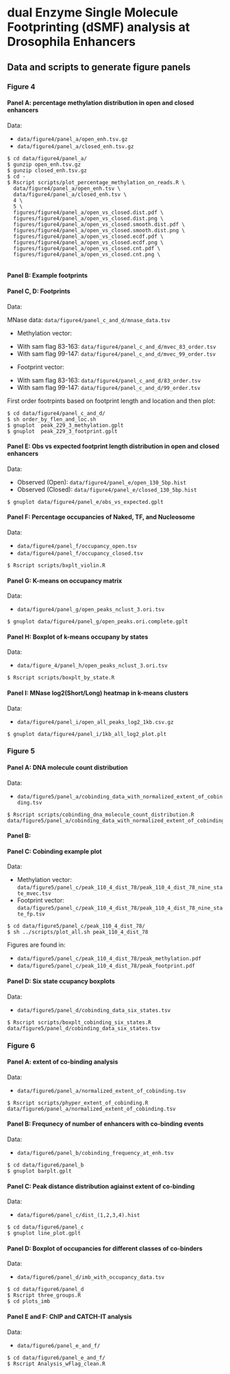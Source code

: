 # dual Enzyme Single Molecule Footprinting (dSMF) analysis at Drosophila Enhancers

## Data and scripts to generate figure panels

### Figure 4

#### Panel A: percentage methylation distribution in open and closed enhancers

Data: 

- `data/figure4/panel_a/open_enh.tsv.gz`
- `data/figure4/panel_a/closed_enh.tsv.gz`

```
$ cd data/figure4/panel_a/
$ gunzip open_enh.tsv.gz 
$ gunzip closed_enh.tsv.gz
$ cd - 
$ Rscript scripts/plot_percentage_methylation_on_reads.R \
  data/figure4/panel_a/open_enh.tsv \
  data/figure4/panel_a/closed_enh.tsv \
  4 \
  5 \
  figures/figure4/panel_a/open_vs_closed.dist.pdf \
  figures/figure4/panel_a/open_vs_closed.dist.png \
  figures/figure4/panel_a/open_vs_closed.smooth.dist.pdf \
  figures/figure4/panel_a/open_vs_closed.smooth.dist.png \
  figures/figure4/panel_a/open_vs_closed.ecdf.pdf \
  figures/figure4/panel_a/open_vs_closed.ecdf.png \
  figures/figure4/panel_a/open_vs_closed.cnt.pdf \
  figures/figure4/panel_a/open_vs_closed.cnt.png \
  
```


#### Panel B: Example footprints

#### Panel C, D: Footprints 

Data: 


MNase data:  `data/figure4/panel_c_and_d/mnase_data.tsv`


+ Methylation vector: 

- With sam flag 83-163: `data/figure4/panel_c_and_d/mvec_83_order.tsv` 
- With sam flag 99-147: `data/figure4/panel_c_and_d/mvec_99_order.tsv` 

+ Footprint vector:

- With sam flag 83-163: `data/figure4/panel_c_and_d/83_order.tsv`
- With sam flag 99-147: `data/figure4/panel_c_and_d/99_order.tsv`


First order footrpints based on footprint length and location and then plot: 

```
$ cd data/figure4/panel_c_and_d/ 
$ sh order_by_flen_and_loc.sh 
$ gnuplot  peak_229_3_methylation.gplt 
$ gnuplot  peak_229_3_footprint.gplt 
```

#### Panel E: Obs vs expected footprint length distribution in open and closed enhancers

Data: 

- Observed (Open): `data/figure4/panel_e/open_130_5bp.hist` 
- Observed (Closed): `data/figure4/panel_e/closed_130_5bp.hist` 

```
$ gnuplot data/figure4/panel_e/obs_vs_expected.gplt
```


#### Panel F: Percentage occupancies of Naked, TF, and Nucleosome

Data:

- `data/figure4/panel_f/occupancy_open.tsv`
- `data/figure4/panel_f/occupancy_closed.tsv`

```
$ Rscript scripts/bxplt_violin.R
```

#### Panel G: K-means on occupancy matrix

Data: 

- `data/figure4/panel_g/open_peaks_nclust_3.ori.tsv`


```
$ gnuplot data/figure4/panel_g/open_peaks.ori.complete.gplt 

```


#### Panel H: Boxplot of k-means occupany by states

Data:

- `data/figure_4/panel_h/open_peaks_nclust_3.ori.tsv`


```
$ Rscript scripts/boxplt_by_state.R 
```

#### Panel I: MNase log2(Short/Long) heatmap in k-means clusters 

Data: 

- `data/figure4/panel_i/open_all_peaks_log2_1kb.csv.gz`

```
$ gnuplot data/figure4/panel_i/1kb_all_log2_plot.plt 

```

### Figure 5 

#### Panel A: DNA molecule count distribution

Data:
- `data/figure5/panel_a/cobinding_data_with_normalized_extent_of_cobinding.tsv`

```
$ Rscript scripts/cobinding_dna_molecule_count_distribution.R data/figure5/panel_a/cobinding_data_with_normalized_extent_of_cobinding.tsv
```


#### Panel B: 

#### Panel C: Cobinding example plot 

Data:

- Methylation vector: `data/figure5/panel_c/peak_110_4_dist_78/peak_110_4_dist_78_nine_state_mvec.tsv`
- Footprint vector: `data/figure5/panel_c/peak_110_4_dist_78/peak_110_4_dist_78_nine_state_fp.tsv`

```
$ cd data/figure5/panel_c/peak_110_4_dist_78/
$ sh ../scripts/plot_all.sh peak_110_4_dist_78 
```

Figures are found in: 
- `data/figure5/panel_c/peak_110_4_dist_78/peak_methylation.pdf`
- `data/figure5/panel_c/peak_110_4_dist_78/peak_footprint.pdf`


#### Panel D: Six state ccupancy boxplots

Data: 
- `data/figure5/panel_d/cobinding_data_six_states.tsv`

```
$ Rscript scripts/boxplt_cobinding_six_states.R data/figure5/panel_d/cobinding_data_six_states.tsv
```

### Figure 6

#### Panel A: extent of co-binding analysis

Data:

- `data/figure6/panel_a/normalized_extent_of_cobinding.tsv`

```
$ Rscript scripts/phyper_extent_of_cobinding.R data/figure6/panel_a/normalized_extent_of_cobinding.tsv
```

#### Panel B: Frequnecy of number of enhancers with co-binding events

Data:
- `data/figure6/panel_b/cobinding_frequency_at_enh.tsv`

```
$ cd data/figure6/panel_b
$ gnuplot barplt.gplt
```


#### Panel C: Peak distance distribution agiainst extent of co-binding 

Data:

- `data/figure6/panel_c/dist_(1,2,3,4).hist`

```
$ cd data/figure6/panel_c
$ gnuplot line_plot.gplt
```

#### Panel D: Boxplot of occupancies for different classes of co-binders

Data: 
- `data/figure6/panel_d/imb_with_occupancy_data.tsv`

```
$ cd data/figure6/panel_d
$ Rscript three_groups.R
$ cd plots_imb

```

#### Panel E and F: ChIP and CATCH-IT analysis

Data:
- `data/figure6/panel_e_and_f/`


```
$ cd data/figure6/panel_e_and_f/ 
$ Rscript Analysis_wFlag_clean.R
```

